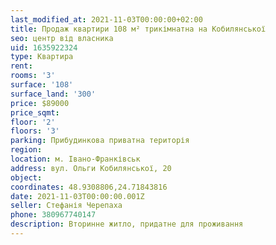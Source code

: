 ```yaml
---
last_modified_at: 2021-11-03T00:00:00+02:00
title: Продаж квартири 108 м² трикімнатна на Кобилянської
seo: центр від власника
uid: 1635922324
type: Квартира
rent:
rooms: '3'
surface: '108'
surface_land: '300'
price: $89000
price_sqmt:
floor: '2'
floors: '3'
parking: Прибудинкова приватна територія
region:
location: м. Івано-Франківськ
address: вул. Ольги Кобилянської, 20
object:
coordinates: 48.9308806,24.71843816
date: 2021-11-03T00:00:00.001Z
seller: Стефанія Черепаха
phone: 380967740147
description: Вторинне житло, придатне для проживання
---
```

